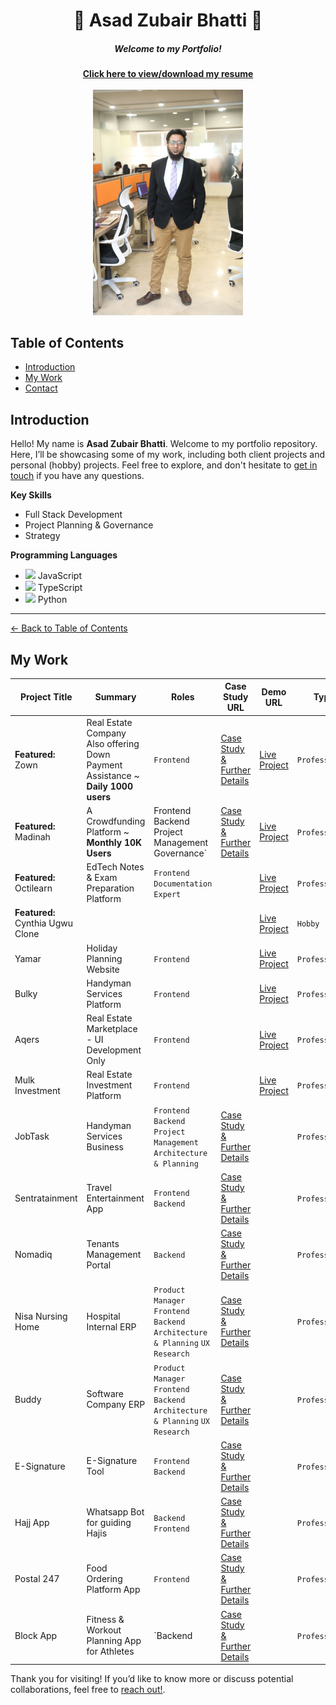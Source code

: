 <!-- 
  Replace `./asad.jpg` with the path or URL to your actual image. 
  If your image is in the root of the repository, you can use `./asad.jpg`.
  If it's hosted elsewhere, use the full URL (e.g., `https://example.com/asad.jpg`).
-->

<h1 align="center">🌟 Asad Zubair Bhatti 🌟</h1>
<h5 align="center">Welcome to my Portfolio!</h5>
<div align="center"><a href="https://drive.google.com/file/d/1tkGrEbgiNbKdo_wv-I5hKbRnn-kpO7HE/view?usp=sharing"><strong>Click here to view/download my resume</strong></a></div><br>
<div align="center">
  <img src="me-with-office-bg.jpeg" alt="Asad Zubair Bhatti" width="240">
</div>

## Table of Contents
- [Introduction](#introduction)
- [My Work](#my-work)
- [Contact](#contact)

## Introduction

Hello! My name is **Asad Zubair Bhatti**. Welcome to my portfolio repository. Here, I’ll be showcasing some of my work, including both client projects and personal (hobby) projects. Feel free to explore, and don't hesitate to [get in touch](mailto:bhatti.asad99@gmail.com) if you have any questions.

**Key Skills**
- Full Stack Development
- Project Planning & Governance
- Strategy

**Programming Languages**
- <img src="https://encrypted-tbn0.gstatic.com/images?q=tbn:ANd9GcQxiL5_UGi2Ft1lCBH-dklG_TIe5kjwRHPEmQ&s" width="20px"> JavaScript
- <img src="https://upload.wikimedia.org/wikipedia/commons/thumb/4/4c/Typescript_logo_2020.svg/1200px-Typescript_logo_2020.svg.png" width="20px"> TypeScript
- <img src="https://encrypted-tbn0.gstatic.com/images?q=tbn:ANd9GcQAojdfiU-YTTglyAywGexed1DmziFkV5v1Yg&s" width="20px"> Python

---

[← Back to Table of Contents](#table-of-contents)
## My Work
| Project Title | Summary | Roles | Case Study URL | Demo URL | Type |
|---------------|-------------|--------|----------------|------------|------|
| **Featured:** Zown | Real Estate Company Also offering Down Payment Assistance ~ **Daily 1000 users** | `Frontend` | [Case Study & Further Details](docs/zown.md) | [Live Project](https://zown.ca/) | `Professional` |
| **Featured:** Madinah | A Crowdfunding Platform ~ **Monthly 10K Users** | Frontend` `Backend` `Project Management` `Governance` | [Case Study & Further Details](docs/madinah.md) | [Live Project](https://madinah.com/) | `Professional` |
| **Featured:** Octilearn | EdTech Notes & Exam Preparation Platform | `Frontend` `Documentation Expert` |  | [Live Project](https://octilearn.com/) | `Professional` |
| **Featured:** Cynthia Ugwu Clone | | | | [Live Project](https://cynthiagwu-clone-2.vercel.app/) | `Hobby` |
| Yamar | Holiday Planning Website | `Frontend` |   | [Live Project](https://yamar.vercel.app/) | `Professional` |
| Bulky | Handyman Services Platform | `Frontend` | | [Live Project](https://bulky-peach.vercel.app/) | `Professional` |
| Aqers | Real Estate Marketplace - UI Development Only | `Frontend` |  | [Live Project](https://aqers.vercel.app/) | `Professional` |
| Mulk Investment | Real Estate Investment Platform | `Frontend` | | [Live Project](https://mulk-investment.vercel.app/) | `Professional` |
| JobTask | Handyman Services Business | `Frontend` `Backend` `Project Management` `Architecture & Planning` |  [Case Study & Further Details](docs/jobtask.md) |  | `Professional` |
| Sentratainment | Travel Entertainment App | `Frontend` `Backend` |  [Case Study & Further Details](docs/sentratainment.md) |  | `Professional` |
| Nomadiq | Tenants Management Portal | `Backend` |  [Case Study & Further Details](docs/nomadiq.md) |  | `Professional` |
| Nisa Nursing Home | Hospital Internal ERP | `Product Manager` `Frontend` `Backend` `Architecture & Planning` `UX Research` |  [Case Study & Further Details](docs/nisa-erp.md) |  | `Professional` |
| Buddy | Software Company ERP |  `Product Manager` `Frontend` `Backend` `Architecture & Planning` `UX Research` |  [Case Study & Further Details](docs/buddy.md) |  | `Professional` |
| E-Signature | E-Signature Tool | `Frontend` `Backend` |  [Case Study & Further Details](docs/esig.md) |  | `Professional` |
| Hajj App | Whatsapp Bot for guiding Hajis | `Backend` `Frontend` |  [Case Study & Further Details](docs/hajj.md) |  | `Professional` |
| Postal 247 | Food Ordering Platform App | `Frontend` |  [Case Study & Further Details](docs/postal-247.md) |  | `Professional` |
| Block App | Fitness & Workout Planning App for Athletes | `Backend  |  [Case Study & Further Details](docs/block.md) |  | `Professional` |

Thank you for visiting! 
If you’d like to know more or discuss potential collaborations, feel free to [reach out!](mailto:bhatti.asad99@gmail.com).
